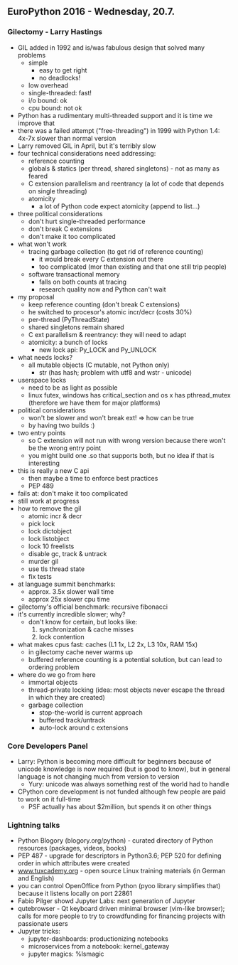 ## EuroPython 2016 - Wednesday, 20.7.

### Gilectomy - Larry Hastings
* GIL added in 1992 and is/was fabulous design that solved many problems
    * simple
        * easy to get right
        * no deadlocks!
    * low overhead
    * single-threaded: fast!
    * i/o bound: ok
    * cpu bound: not ok
* Python has a rudimentary multi-threaded support and it is time we improve that
* there was a failed attempt ("free-threading") in 1999 with Python 1.4: 4x-7x slower than normal version
* Larry removed GIL in April, but it's terribly slow
* four technical considerations need addressing:
    * reference counting
    * globals & statics (per thread, shared singletons) - not as many as feared
    * C extension parallelism and reentrancy (a lot of code that depends on single threading)
    * atomicity
		* a lot of Python code expect atomicity (append to list...)
* three political considerations
	* don't hurt single-threaded performance
	* don't break C extensions
	* don't make it too complicated
* what won't work
    * tracing garbage collection (to get rid of reference counting)
        * it would break every C extension out there
        * too complicated (mor than existing and that one still trip people)
    * software transactional memory
        * falls on both counts at tracing
        * research quality now and Python can't wait
* my proposal
    * keep reference counting (don't break C extensions)
    * he switched to procesor's atomic incr/decr (costs 30%)
    * per-thread (PyThreadState)
    * shared singletons remain shared
    * C ext parallelism & reentrancy: they will need to adapt
    * atomicity: a bunch of locks
        * new lock api: Py_LOCK and Py_UNLOCK
* what needs locks?
    * all mutable objects (C mutable, not Python only)
        * str (has hash; problem with utf8 and wstr - unicode)
* userspace locks
    * need to be as light as possible
    * linux futex, windows has critical_section and os x has pthread_mutex (therefore we have them for major platforms)
* political considerations
    * won't be slower and won't break ext! => how can be true
    * by having two builds :)
* two entry points
    * so C extension will not run with wrong version because there won't be the wrong entry point
    * you might build one .so that supports both, but no idea if that is interesting
* this is really a new C api
    * then maybe a time to enforce best practices
    * PEP 489
* fails at: don't make it too complicated
* still work at progress
* how to remove the gil
    * atomic incr & decr
    * pick lock
    * lock dictobject
    * lock listobject
    * lock 10 freelists
    * disable gc, track & untrack
    * murder gil
    * use tls thread state
    * fix tests
* at language summit benchmarks:
    * approx. 3.5x slower wall time
    * approx 25x slower cpu time
* gilectomy's official benchmark: recursive fibonacci
* it's currently incredible slower; why?
    * don't know for certain, but looks like:
    	1. synchronization & cache misses
    	2. lock contention
* what makes cpus fast: caches (L1 1x, L2 2x, L3 10x, RAM 15x)
    * in gilectomy cache never warms up
    * buffered reference counting is a potential solution, but can lead to ordering problem
* where do we go from here
    * immortal objects
    * thread-private locking (idea: most objects never escape the thread in which they are created)
    * garbage collection
        * stop-the-world is current approach
        * buffered track/untrack
        * auto-lock around c extensions


### Core Developers Panel
* Larry: Python is becoming more difficult for beginners because of unicode knowledge is now required (but is good to know), but in general language is not changing much from version to version
    * Yury: unicode was always something rest of the world had to handle
* CPython core development is not funded although few people are paid to work on it full-time
    * PSF actually has about $2million, but spends it on other things


### Lightning talks
* Python Blogory (blogory.org/python) - curated directory of Python resources (packages, videos, books)
* PEP 487 - upgrade for descriptors in Python3.6; PEP 520 for defining order in which attributes were created
* www.tuxcademy.org - open source Linux training materials (in German and English)
* you can control OpenOffice from Python (pyoo library simplifies that) because it listens locally on port 22861
* Fabio Pilger showd Jupyter Labs: next generation of Jupyter
* qutebrowser - Qt keyboard driven minimal browser (vim-like browser); calls for more people to try to crowdfunding for financing projects with passionate users
* Jupyter tricks:
    * jupyter-dashboards: productionizing notebooks
    * microservices from a notebook: kernel_gateway
    * jupyter magics: %lsmagic
